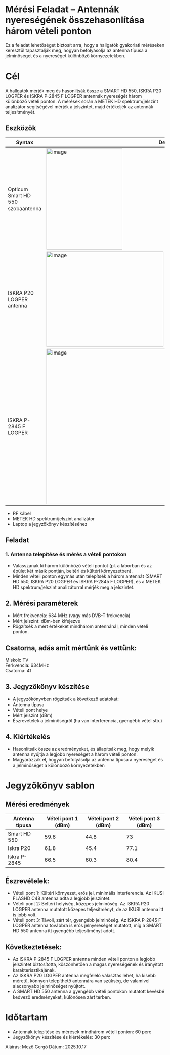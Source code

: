 # Mérési Feladat – Antennák nyereségének összehasonlítása három vételi ponton  

Ez a feladat lehetőséget biztosít arra, hogy a hallgatók gyakorlati méréseken keresztül tapasztalják meg, hogyan befolyásolja az antenna típusa a jelminőséget és a nyereséget különböző környezetekben.  

# Cél
A hallgatók mérjék meg és hasonlítsák össze a SMART HD 550, ISKRA P20 LOGPER és ISKRA P-2845 F LOGPER antennák nyereségét három különböző vételi ponton. A mérések során a METEK HD spektrum/jelszint analizátor segítségével mérjék a jelszintet, majd értékeljék az antennák teljesítményét.  

## Eszközök

| Syntax      | Description |
| ----------- | ----------- |
| Opticum Smart HD 550 szobaantenna     |   <img width="240" height="320" alt="image" src="https://github.com/user-attachments/assets/2736f478-b9a1-4031-82dc-7eac2eca38d4" /> |  
|  ISKRA P20 LOGPER antenna  | <img width="370" height="300" alt="image" src="https://github.com/user-attachments/assets/9e948881-93aa-4615-bd64-2486f424c015" /> |  
| ISKRA P-2845 F LOGPER | <img width="800" height="488" alt="image" src="https://github.com/user-attachments/assets/18d2ef49-fc1d-4127-b676-5a52ae4c3869" /> |    

- RF kábel  
- METEK HD spektrum/jelszint analizátor  
- Laptop a jegyzőkönyv készítéséhez  

## Feladat
### 1. Antenna telepítése és mérés a vételi pontokon
- Válasszanak ki három különböző vételi pontot (pl. a laborban és az épület két másik pontján, beltéri és kültéri környezetben).  
- Minden vételi ponton egymás után telepítsék a három antennát (SMART HD 550, ISKRA P20 LOGPER és ISKRA P-2845 F LOGPER), és a METEK HD spektrum/jelszint analizátorral mérjék meg a jelszintet.  

## 2. Mérési paraméterek
- Mért frekvencia: 634 MHz (vagy más DVB-T frekvencia)
- Mért jelszint: dBm-ben kifejezve
- Rögzítsék a mért értékeket mindhárom antennánál, minden vételi ponton.

## Csatorna, adás amit mértünk és vettünk:  
Miskolc TV  
Ferkvencia: 634MHz  
Csatorna: 41  
  
## 3. Jegyzőkönyv készítése  
- A jegyzőkönyvben rögzítsék a következő adatokat:
- Antenna típusa
- Vételi pont helye
- Mért jelszint (dBm)
- Észrevételek a jelminőségről (ha van interferencia, gyengébb vétel stb.)

## 4. Kiértékelés
- Hasonlítsák össze az eredményeket, és állapítsák meg, hogy melyik antenna nyújtja a legjobb nyereséget a három vételi ponton.
- Magyarázzák el, hogyan befolyásolja az antenna típusa a nyereséget és a jelminőséget a különböző környezetekben

# Jegyzőkönyv sablon  
## Mérési eredmények  

| Antenna típusa | Vételi pont 1   (dBm) | Vételi pont 2   (dBm) | Vételi pont 3  (dBm) |  
| ----------- | ----------- | --------- | ------------ |
| Smart HD 550 | 59.6 | 44.8 | 73 |  
| Iskra P20 | 61.8 | 45.4 | 77.1 |  
| Iskra P-2845 | 66.5 | 60.3 | 80.4 |  

## Észrevételek:  
- Vételi pont 1: Kültéri környezet, erős jel, minimális interferencia. Az IKUSI FLASHD C48 antenna adta a legjobb jelszintet.  
- Vételi pont 2: Beltéri helyiség, közepes jelminőség. Az ISKRA P20 LOGPER antenna mutatott közepes teljesítményt, de az IKUSI antenna itt is jobb volt.  
- Vételi pont 3: Távoli, zárt tér, gyengébb jelminőség. Az ISKRA P-2845 F LOGPER antenna továbbra is erős jelnyereséget mutatott, míg a SMART HD 550 antenna itt gyengébb teljesítményt adott.  

## Következtetések:  
- Az ISKRA P-2845 F LOGPER antenna minden vételi ponton a legjobb jelszintet biztosította, köszönhetően a magas nyereségének és irányított karakterisztikájának.  
- Az ISKRA P20 LOGPER antenna megfelelő választás lehet, ha kisebb méretű, könnyen telepíthető antennára van szükség, de valamivel alacsonyabb jelminőséget nyújtott.  
- A SMART HD 550 antenna a gyengébb vételi pontokon mutatott kevésbé kedvező eredményeket, különösen zárt térben.  

# Időtartam  
- Antennák telepítése és mérések mindhárom vételi ponton: 60 perc  
- Jegyzőkönyv készítése és kiértékelés: 30 perc  


Aláírás: Mező Gergő
Dátum: 2025.10.17
